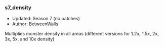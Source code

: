 ### s7_density

* Updated: Season 7 (no patches)
* Author: BetweenWalls

Multiplies monster density in all areas (different versions for 1.2x, 1.5x, 2x, 3x, 5x, and 10x density)